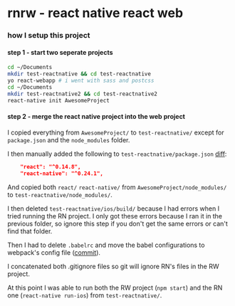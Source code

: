 # rnrw - react native react web

### how I setup this project

#### step 1 - start two seperate projects

```sh
cd ~/Documents
mkdir test-reactnative && cd test-reactnative
yo react-webapp # i went with sass and postcss
cd ~/Documents
mkdir test-reactnative2 && cd test-reactnative2
react-native init AwesomeProject
```

#### step 2 - merge the react native project into the web project

I copied everything from `AwesomeProject/` to `test-reactnative/` except for `package.json`  and the `node_modules` folder.

I then manually added the following to `test-reactnative/package.json` [diff](https://github.com/dutzi/rnrw/commit/dde1bdda8e1dee61b9d1f525fe1b77b2b1c6278a#diff-b9cfc7f2cdf78a7f4b91a753d10865a2R5):

```json
    "react": "^0.14.8",
    "react-native": "^0.24.1",
```

And copied both `react/` `react-native/` from `AwesomeProject/node_modules/` to `test-reactnative/node_modules/`.

I then deleted `test-reactnative/ios/build/` because I had errors when I tried running the RN project. I only got these errors because I ran it in the previous folder, so ignore this step if you don't get the same errors or can't find that folder.

Then I had to delete `.babelrc` and move the babel configurations to webpack's config file ([commit](https://github.com/dutzi/rnrw/commit/280b27c79ca83d90a27833e04efe1dea7efea51d)).

I concatenated both .gitignore files so git will ignore RN's files in the RW project.

At this point I was able to run both the RW project (`npm start`) and the RN one (`react-native run-ios`) from `test-reactnative/`.

